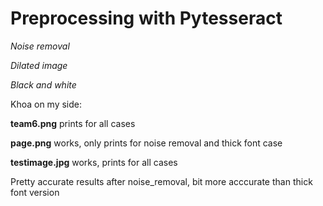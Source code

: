 # Preprocessing with Pytesseract

*Noise removal*

*Dilated image*

*Black and white*


Khoa on my side: 
 
**team6.png** prints for all cases

**page.png** works, only prints for noise removal and thick font case

**testimage.jpg** works, prints for all cases

Pretty accurate results after noise_removal, bit more acccurate than thick font version
